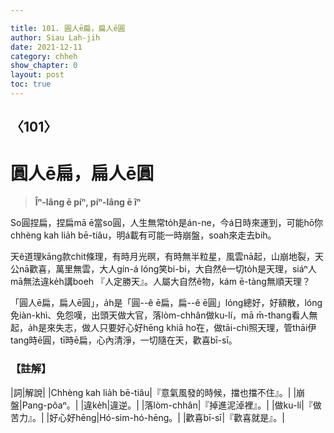 ```yaml
---

title: 101. 圓人ē扁，扁人ē圓
author: Siau Lah-jih
date: 2021-12-11
category: chheh
show_chapter: 0
layout: post
toc: true
---
```

  
## 〈101〉
# 圓人ē扁，扁人ē圓
>**Îⁿ-lâng ē píⁿ, píⁿ-lâng ē îⁿ**

So圓捏扁，捏扁mā ē當so圓，人生無常to̍h是án-ne，今á日時來運到，可能hō͘你chhèng kah lia̍h bē-tiâu，明á載有可能一時崩盤，soah來走去bih。

天ê道理kāng款chit條理，有時月光暝，有時無半粒星，風雲nā起，山崩地裂，天公nā歡喜，萬里無雲，大人gín-á lóng笑bi-bi，大自然ê一切to̍h是天理，siáⁿ人mā無法違ke̍h講boeh 『人定勝天』。人屬大自然ê物，kám ē-tàng無順天理？

「圓人ē扁，扁人ē圓」，a̍h是「圓--ê ē扁，扁--ê ē圓」lóng總好，好額散，lóng免iàn-khì、免怨嘆，出頭天做大官，落lòm-chhân做ku-lí，mā m̄-thang看人無起，a̍h是來失志，做人只要好心好hēng khiā ho͘在，做tāi-chì照天理，管thāi伊tang時ē圓，tī時ē扁，心內清淨，一切隨在天，歡喜bī-sī。

### 【註解】

|詞|解說|
|Chhèng kah lia̍h bē-tiâu|『意氣風發的時候，擋也擋不住』。|
|崩盤|Pang-pôaⁿ。|
|違ke̍h|違逆。|
|落lòm-chhân|『掉進泥淖裡』。|
|做ku-lí|『做苦力』。|
|好心好hēng|Hó-sim-hó-hēng。|
|歡喜bī-sī|『歡喜就是』。|

